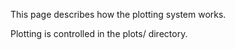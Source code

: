 This page describes how the plotting system works.

Plotting is controlled in the plots/ directory.


